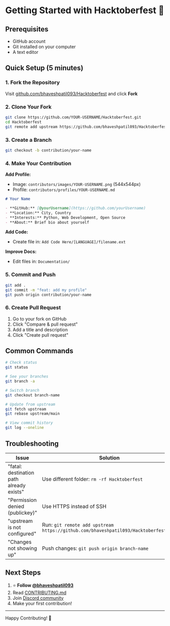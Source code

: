 # Getting Started with Hacktoberfest 🚀

## Prerequisites

- GitHub account
- Git installed on your computer
- A text editor

## Quick Setup (5 minutes)

### 1. Fork the Repository

Visit [github.com/bhaveshpatil093/Hacktoberfest](https://github.com/bhaveshpatil093/Hacktoberfest) and click **Fork**

### 2. Clone Your Fork
```bash
git clone https://github.com/YOUR-USERNAME/Hacktoberfest.git
cd Hacktoberfest
git remote add upstream https://github.com/bhaveshpatil093/Hacktoberfest.git
```

### 3. Create a Branch

```bash
git checkout -b contribution/your-name
```

### 4. Make Your Contribution

**Add Profile:**
- Image: `contributors/images/YOUR-USERNAME.png` (544x544px)
- Profile: `contributors/profiles/YOUR-USERNAME.md`

```markdown
# Your Name

- **GitHub:** [@yourUsername](https://github.com/yourUsername)
- **Location:** City, Country
- **Interests:** Python, Web Development, Open Source
- **About:** Brief bio about yourself
```

**Add Code:**
- Create file in: `Add Code Here/[LANGUAGE]/filename.ext`

**Improve Docs:**
- Edit files in: `Documentation/`

### 5. Commit and Push

```bash
git add .
git commit -m "feat: add my profile"
git push origin contribution/your-name
```

### 6. Create Pull Request

1. Go to your fork on GitHub
2. Click "Compare & pull request"
3. Add a title and description
4. Click "Create pull request"

## Common Commands

```bash
# Check status
git status

# See your branches
git branch -a

# Switch branch
git checkout branch-name

# Update from upstream
git fetch upstream
git rebase upstream/main

# View commit history
git log --oneline
```

## Troubleshooting

| Issue | Solution |
|-------|----------|
| "fatal: destination path already exists" | Use different folder: `rm -rf Hacktoberfest` |
| "Permission denied (publickey)" | Use HTTPS instead of SSH |
| "upstream is not configured" | Run: `git remote add upstream https://github.com/bhaveshpatil093/Hacktoberfest.git` |
| "Changes not showing up" | Push changes: `git push origin branch-name` |

## Next Steps

1. ⭐ **Follow [@bhaveshpatil093](https://github.com/bhaveshpatil093)**
2. Read [CONTRIBUTING.md](../CONTRIBUTING.md)
3. Join [Discord community](https://discord.gg/hacktoberfest)
4. Make your first contribution!

---

Happy Contributing! 🎉
